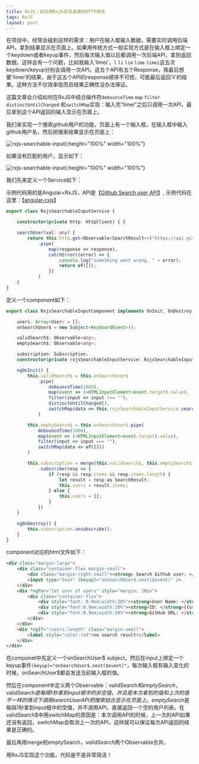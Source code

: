 ```yaml
---
title: RxJS：如何用RxJS实现高效的HTTP请求
tags: RxJS
layout: post
---
```


在项目中，经常会碰到这样的需求：用户在输入框输入数据，需要实时调用后端API，拿到结果显示在页面上。如果用传统方式一般实现方式是在输入框上绑定一个keydown或者keyup事件，然后每次输入值以后都调用一次后端API，拿到返回数据。这样会有一个问题，比如我输入'limei'，```l``` ```li``` ```lim``` ```lime``` ```limei```这五次keydown/keyup分别会调用一次API。这五个API有五个Response，我最后想要'limei'的结果，由于这五个API的response顺序不可控，可能最后返回'li'的结果。这种方法不仅效率低而且结果正确性没办法保证。


这篇文章会介绍如何在RxJS中结合操作符```debounceTime``` ```map```  ```filter```  ```distinctUntilChanged``` 和```switchMap```实现：输入完“limei”之后只调用一次API，最后拿到这个API返回的输入显示在页面上。


我们来实现一个搜索github用户的功能，页面上有一个输入框，在输入框中输入github用户名，然后把搜索结果显示在页面上：

![rxjs-searchable-input](https://limeii.github.io/assets/images/posts/rxjs/rxjs-searchinput01.png){:height="100%" width="100%"}

如果没有匹配的用户，显示如下：

![rxjs-searchable-input](https://limeii.github.io/assets/images/posts/rxjs/rxjs-searchinput02.png){:height="100%" width="100%"}

我们先来定义一个Service如下：


示例代码用的是Angular+RxJS，API是【[Github Search user API](https://developer.github.com/v3/search/#search-users)】, 示例代码在这里：【[angular-rxjs](https://github.com/LiMeii/angular-rxjs)】

```ts
export class RxjsSearchableInputService {

    constructor(private http: HttpClient) { }

    searchUser(val: any) {
        return this.http.get<Observable<SearchResult>>("https://api.github.com/search/users?q=" + val)
            .pipe(
                map(response => response),
                catchError((error) => {
                    console.log("something went wrong, " + error);
                    return of([]);
                })
            )
    }
}
```

定义一个component如下：

```ts
export class RxjsSearchableInputComponent implements OnInit, OnDestroy {

    users: Array<User> = [];
    onSearchUser$ = new Subject<KeyboardEvent>();

    validSearch$: Observable<any>;
    emptySearch$: Observable<any>;

    subscription: Subscription;
    constructor(private rxjsSearchableInputService: RxjsSearchableInputService) { }

    ngOnInit() {
        this.validSearch$ = this.onSearchUser$
            .pipe(
                debounceTime(1000),
                map(event => (<HTMLInputElement>event.target).value),
                filter(input => input !== ""),
                distinctUntilChanged(),
                switchMap(data => this.rxjsSearchableInputService.searchUser(data))
            )

        this.emptySearch$ = this.onSearchUser$.pipe(
            debounceTime(1000),
            map(event => (<HTMLInputElement>event.target).value),
            filter(input => input === ""),
            switchMap(data => of([]))
        )

        this.subscription = merge(this.validSearch$, this.emptySearch$)
            .subscribe(resp => {
                if (resp && resp.items && resp.items.length) {
                    let result = resp as SearchResult;
                    this.users = result.items;
                } else {
                    this.users = [];
                }
            })
    }

    ngOnDestroy() {
        this.subscription.unsubscribe();
    }
}
```
component对应的html文件如下：

```html
<div class="margin-large">
    <div class="container-flex margin-small">
        <div class="margin-right-small"><strong> Search Github user: </strong></div>
        <input type="text" (keyup)="onSearchUser$.next($event)" />
    </div>
    <div *ngFor="let user of users" style="margin: 20px">
        <div class="container-flex">
            <div style="font: 0.9em;width:20%"><strong>User Name: </strong>{{user.login}}</div>
            <div style="font:0.9em;width:10%"><strong>ID: </strong>{{user.id}}</div>
            <div style="font:0.9em;width:30%"><strong>GitHub URL: </strong>{{user.url}}</div>
        </div>
    </div>
    <div *ngIf="!users.length" class="margin-small">
        <label style="color:red">no search result!</label>
    </div>
</div>
```
在componet中先定义一个onSearchUser$ subject，然后在input上绑定一个keyup事件```(keyup)="onSearchUser$.next($event)"```，每次输入框有输入变化的时候，onSearchUser$都会发送当前输入框的值。


然后在component中定义两个Observable：validSearch$和emptySearch$，validSearch$是每隔1秒拿到input框中的非空值，并且是本次拿到的值和上次的值不一样的情况下调用searchUser API把搜索结合显示在页面上。emptySearch$是每隔1秒拿到input框中的空值，并不调用API，直接返回一个空的用户列表。在validSearch$中用switchMap的原因是：本次调用API的时候，上一次的API如果还没有返回，switchMap会取消上一次的API，这样就可以保证每次API返回的结果是正确的。


最后再用merge把emptySearch$，validSearch$两个Observable合并。


用RxJS实现这个功能，代码是不是非常简洁！